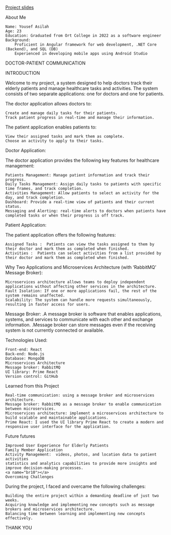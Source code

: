 <a name="br1"></a>

<a href="https://docs.google.com/presentation/d/1x5JF86bZdxHHt35I0V3HT3M1zPy9zIjH/edit#slide=id.p1">Project slides</a>

<a name="br1"></a>
About Me

    Name: Yousef Asilah
    Age: 23
    Education: Graduated from Ort College in 2022 as a software engineer
    Background:
        Proficient in Angular framework for web development, .NET Core (Backend), and SQL (DB)
        Experienced in developing mobile apps using Android Studio

<a name="br2"></a>
DOCTOR-PATIENT COMMUNICATION

<a name="br3"></a>
INTRODUCTION

Welcome to my project, a system designed to help doctors track their elderly patients and manage healthcare tasks and activities. The system consists of two separate applications: one for doctors and one for patients.

The doctor application allows doctors to:

    Create and manage daily tasks for their patients.
    Track patient progress in real-time and manage their information.

The patient application enables patients to:

    View their assigned tasks and mark them as complete.
    Choose an activity to apply to their tasks.

<a name="br4"></a>
Doctor Application:

The doctor application provides the following key features for healthcare management:

    Patients Management: Manage patient information and track their progress.
    Daily Tasks Management: Assign daily tasks to patients with specific time frames, and track completion.
    Activities Management: Allow patients to select an activity for the day, and track completion.
    Dashboard: Provide a real-time view of patients and their current status.
    Messaging and Alerting: real-time alerts to doctors when patients have completed tasks or when their progress is off track.

<a name="br5"></a>
Patient Application:

The patient application offers the following features:

    Assigned Tasks :  Patients can view the tasks assigned to them by their doctor and mark them as completed when finished.
    Activities :  Patients can select activities from a list provided by their doctor and mark them as completed when finished.

<a name="br6"></a>
Why Two Applications and Microservices Architecture (with ‘RabbitMQ’ Message Broker):

    Microservices architecture allows teams to deploy independent applications without affecting other services in the architecture.
    Fault Isolation: If one or more applications fail, the rest of the system remains unaffected.
    Scalability: The system can handle more requests simultaneously, resulting in faster access for users.

Message Broker:
.A message broker is software that enables applications, systems, and services to communicate with each other and exchange information.
.Message broker can store messages even if the receiving system is not currently connected or available.

<a name="br7"></a>
Technologies Used:

    Front-end: React
    Back-end: Node.js
    Database: MongoDB
    Microservices Architecture
    Message broker: RabbitMQ
    UI library: Prime React
    Version control: GitHub

<a name="br8"></a>
 Learned from this Project


    Real-time communication: using a message broker and microservices architecture.
    Message broker: RabbitMQ as a message broker to enable communication between microservices.
    Microservices architecture: implement a microservices architecture to build scalable and maintainable applications.
    Prime React: I used the UI library Prime React to create a modern and responsive user interface for the application.

<a name="br10"></a>
Future futures 


    Improved User Experience for Elderly Patients
    Family Member Application
    Activity Management:  videos, photos, and location data to patient activities
    statistics and analytics capabilities to provide more insights and improve decision-making processes.
    <a name="br10"></a>
    Overcoming Challenges

During the project, I faced and overcame the following challenges:

    Building the entire project within a demanding deadline of just two weeks.
    Acquiring knowledge and implementing new concepts such as message brokers and microservices architecture.
    Balancing time between learning and implementing new concepts effectively.

<a name="br11"></a>
THANK YOU
